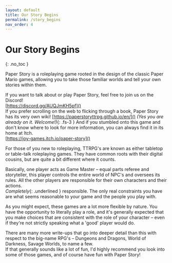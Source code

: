 ```yaml
---
layout: default
title: Our Story Begins
permalink: /story_begins
nav_order: 4
---
```


# Our Story Begins
{: .no_toc }

Paper Story is a roleplaying game rooted in the design of the classic Paper Mario games, allowing you to take those familiar worlds and tell your own stories within them.

If you want to talk about or play Paper Story, feel free to join us on the Discord!  
[https://discord.gg/AUQJmKH5pf]()  
If you prefer scrolling on the web to flicking through a book, Paper Story has its very own wiki!
[https://paperstoryttrpg.github.io/en/]() *(Yes you are already on it. Welcome!)*{: .fs-3 }
And if you stumbled onto this game and don't know where to look for more information, you can always find it in its home at Itch.  
[https://joy-games.itch.io/paper-story]()

For those of you new to roleplaying, TTRPG's are known as either tabletop or table-talk roleplaying games. They have common roots with their digital cousins, but are quite a bit different where it counts.

Basically, one player acts as Game Master – equal parts referee and storyteller, this player controls the entire world of NPC's and oversees its rules. All the other players are responsible for their own characters and their actions.  
_Completely_{: .underlined } responsible. The only real constraints you have are what seems reasonable to your game and the people you play with.

As you might expect, these games are a lot more flexible by nature. You have the opportunity to literally play a role, and it's generally expected that you make choices that are consistent with the role of your character – even if they're not strictly speaking what a 'good' player would do.

There are many more write-ups that go into deeper detail than this with respect to the big-name RPG's – Dungeons and Dragons, World of Darkness, Savage Worlds, to name a few.  
If that generally sounds like a lot of fun, I'd highly recommend you look into some of those games, and of course have fun with Paper Story!
